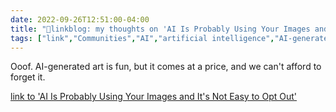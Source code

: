 ```yaml
---
date: 2022-09-26T12:51:00-04:00
title: "🔗linkblog: my thoughts on 'AI Is Probably Using Your Images and It's Not Easy to Opt Out'"
tags: ["link","Communities","AI","artificial intelligence","AI-generated art","DALL-E"]
---
```

Ooof. AI-generated art is fun, but it comes at a price, and we can't afford to forget it.
 

[link to 'AI Is Probably Using Your Images and It's Not Easy to Opt Out'](https://www.vice.com/en/article/3ad58k/ai-is-probably-using-your-images-and-its-not-easy-to-opt-out)
